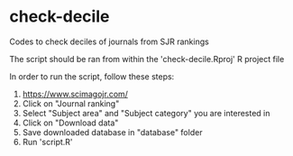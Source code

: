 # check-decile
Codes to check deciles of journals from SJR rankings

The script should be ran from within the 'check-decile.Rproj' R project file

In order to run the script, follow these steps:
  1. https://www.scimagojr.com/
  2. Click on "Journal ranking"
  3. Select "Subject area" and "Subject category" you are interested in
  4. Click on "Download data"
  5. Save downloaded database in "database" folder
  6. Run 'script.R'
